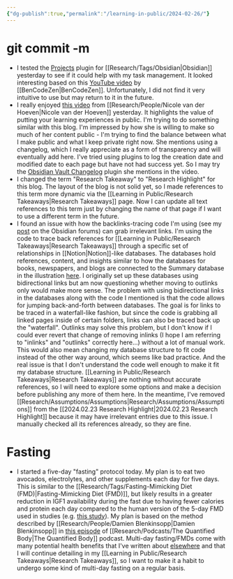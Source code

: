 ```yaml
---
{"dg-publish":true,"permalink":"/learning-in-public/2024-02-26/"}
---
```


# git commit -m
- I tested the [Projects](https://github.com/marcusolsson/obsidian-projects) plugin for [[Research/Tags/Obsidian\|Obsidian]] yesterday to see if it could help with my task management. It looked interesting based on this [YouTube video](https://www.youtube.com/watch?v=DU7V69n5tIQ) by [[BenCodeZen\|BenCodeZen]]. Unfortunately, I did not find it very intuitive to use but may return to it in the future.
- I really enjoyed [this video](https://www.youtube.com/watch?v=IE94ZZo6IVw) from [[Research/People/Nicole van der Hoeven\|Nicole van der Hoeven]] yesterday. It highlights the value of putting your learning experiences in public. I'm trying to do something similar with this blog. I'm impressed by how she is willing to make so much of her content public - I'm trying to find the balance between what I make public and what I keep private right now. She mentions using a changelog, which I really appreciate as a form of transparency and will eventually add here. I've tried using plugins to log the creation date and modified date to each page but have not had success yet. So I may try the [Obsidian Vault Changelog](https://github.com/badrbouslikhin/obsidian-vault-changelog/issues) plugin she mentions in the video.
- I changed the term "Research Takeaway" to "Research Highlight" for this blog. The layout of the blog is not solid yet, so I made references to this term more dynamic via the [[Learning in Public/Research Takeaways\|Research Takeaways]] page. Now I can update all text references to this term just by changing the name of that page if I want to use a different term in the future. 
- I found an issue with how the backlinks-tracing code I'm using (see my [post](https://forum.obsidian.md/t/trouble-calling-a-customjs-script/77369) on the Obsidian forums) can grab irrelevant links. I'm using the code to trace back references for [[Learning in Public/Research Takeaways\|Research Takeaways]] through a specific set of relationships in [[Notion\|Notion]]-like databases. The databases hold references, content, and insights similar to how the databases for books, newspapers, and blogs are connected to the Summary database in the illustration [here](https://forum.obsidian.md/t/tracing-backlinks-through-a-specific-note-structure/77319/5). I originally set up these databases using bidirectional links but am now questioning whether moving to outlinks only would make more sense. The problem with using bidirectional links in the databases along with the code I mentioned is that the code allows for jumping back-and-forth between databases. The goal is for links to be traced in a waterfall-like fashion, but since the code is grabbing all linked pages inside of certain folders, links can also be traced back up the "waterfall". Outlinks may solve this problem, but I don't know if I could ever revert that change of removing inlinks (I hope I am referring to "inlinks" and "outlinks" correctly here...) without a lot of manual work. This would also mean changing my database structure to fit code instead of the other way around, which seems like bad practice. And the real issue is that I don't understand the code well enough to make it fit my database structure. [[Learning in Public/Research Takeaways\|Research Takeaways]] are nothing without accurate references, so I will need to explore some options and make a decision before publishing any more of them here. In the meantime, I've removed [[Research/Assumptions/Assumptions\|Research/Assumptions/Assumptions]] from the [[2024.02.23 Research Highlight\|2024.02.23 Research Highlight]] because it may have irrelevant entries due to this issue. I manually checked all its references already, so they are fine.
# Fasting
- I started a five-day "fasting" protocol today. My plan is to eat two avocados, electrolytes, and other supplements each day for five days. This is similar to the [[Research/Tags/Fasting-Mimicking Diet (FMD)\|Fasting-Mimicking Diet (FMD)]], but likely results in a greater reduction in IGF1 availability during the fast due to having fewer calories and protein each day compared to the human version of the 5-day FMD used in studies (e.g. [this study](https://pubmed.ncbi.nlm.nih.gov/26094889/)). My plan is based on the method described by [[Research/People/Damien Blenkinsopp\|Damien Blenkinsopp]] in [this episode](https://www.youtube.com/watch?v=0qXya3oID4Q) of [[Research/Podcasts/The Quantified Body\|The Quantified Body]] podcast. Multi-day fasting/FMDs come with many potential health benefits that I've written about [elsewhere](https://ketosource.co/fasting-methods-optimise-goals-3/) and that I will continue detailing in my [[Learning in Public/Research Takeaways\|Research Takeaways]], so I want to make it a habit to undergo some kind of multi-day fasting on a regular basis.